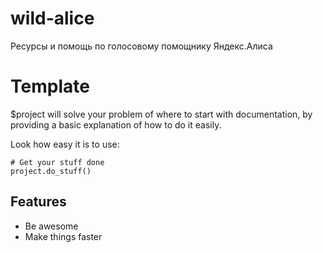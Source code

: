 # wild-alice
Ресурсы и помощь по голосовому помощнику Яндекс.Алиса

Template
========

$project will solve your problem of where to start with documentation,
by providing a basic explanation of how to do it easily.

Look how easy it is to use:

    
    # Get your stuff done
    project.do_stuff()

Features
--------

- Be awesome
- Make things faster
